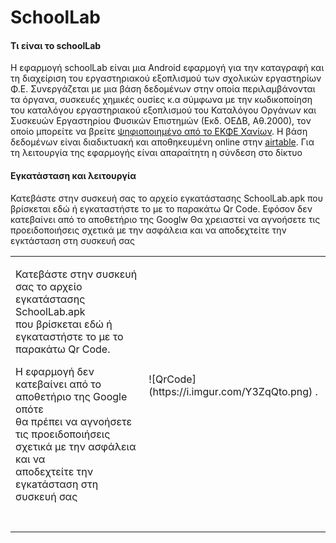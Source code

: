 # SchoolLab
#### Τι είναι το schoolLab
H εφαρμογή schoolLab είναι μια Android εφαρμογή για την καταγραφή και τη διαχείριση του εργαστηριακού εξοπλισμού των σχολικών εργαστηρίων Φ.Ε. Συνεργάζεται με μια βάση δεδομένων στην οποία περιλαμβάνονται τα όργανα, συσκευές χημικές ουσίες κ.α σύμφωνα με την κωδικοποίηση του καταλόγου εργαστηριακού εξοπλισμού του Καταλόγου Οργάνων και Συσκευών Εργαστηρίου Φυσικών Επιστημών (Εκδ. ΟΕΔΒ, Αθ.2000), τον οποίο μπορείτε να βρείτε [ψηφιοποιημένο από το ΕΚΦΕ Χανίων](https://issuu.com/ekfechania/docs/katalogos_organon_kai_syskeyon_ypepth "ψηφιοποιημένο από το ΕΚΦΕ Χανίων"). Η βάση δεδομένων είναι διαδικτυακή και αποθηκευμένη online στην [airtable](https://airtable.com "airtable"). Για τη λειτουργία της εφαρμογής είναι απαραίτητη η σύνδεση στο δίκτυο
#### Εγκατάσταση και λειτουργία
Κατεβάστε στην συσκευή σας το αρχείο εγκατάστασης SchoolLab.apk που βρίσκεται εδώ ή εγκαταστήστε το με το παρακάτω  Qr Code. Εφόσον δεν κατεβαίνει από το αποθετήριο της Googlw Θα χρειαστεί να αγνοήσετε τις προειδοποιήσεις σχετικά με την ασφάλεια και να αποδεχτείτε την εγκτάσταση στη συσκευή σας 

<table><tbody><tr><td><p>Κατεβάστε στην συσκευή σας το αρχείο εγκατάστασης SchoolLab.apk&nbsp;<br>που βρίσκεται εδώ ή εγκαταστήστε το με το παρακάτω Qr Code.&nbsp;</p><p>H εφαρμογή δεν κατεβαίνει από το αποθετήριο της Google οπότε &nbsp;<br>θα πρέπει να αγνοήσετε τις προειδοποιήσεις σχετικά με την ασφάλεια και να&nbsp;<br>αποδεχτείτε την εγκaτάσταση στη συσκευή σας</p></td><td> ![QrCode](https://i.imgur.com/Y3ZqQto.png) .</td></tr><tr><td>&nbsp;</td><td>&nbsp;</td></tr></tbody></table>
